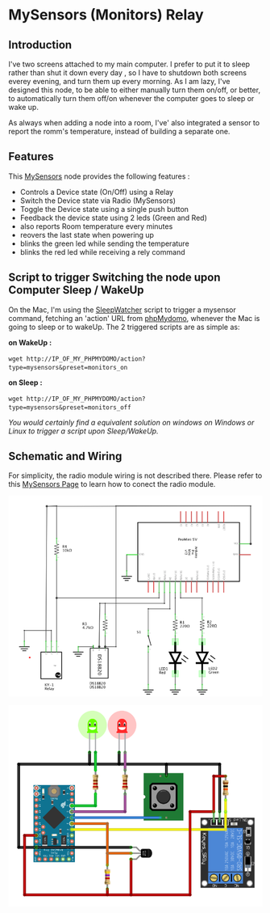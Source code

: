 # MySensors (Monitors) Relay

## Introduction

I've two screens attached to my main computer. I prefer to put it to sleep rather than shut it down every day , so I have to shutdown both screens everey evening, and turn them up every morning. As I am lazy, I've designed this node, to be able to either manually turn them on/off, or better, to automatically turn them off/on whenever the computer goes to sleep or wake up.

As always when adding a node into a room, I've' also integrated a sensor to report the romm's temperature, instead of building a separate one.


## Features

This [MySensors](https://www.mysensors.org/)  node provides the following features :

- Controls a Device state (On/Off) using a Relay
- Switch the Device state via Radio (MySensors)
- Toggle the Device state using a single push button
- Feedback the device state using 2 leds (Green and Red)
- also reports Room temperature every minutes
- reovers the last state when powering up
- blinks the green led while sending the temperature
- blinks the red led while receiving a rely command


## Script to trigger Switching the node upon Computer Sleep / WakeUp

On the Mac, I'm using the [SleepWatcher](http://www.bernhard-baehr.de/) script to trigger a mysensor command, fetching an 'action' URL from [phpMydomo](http://www.phpmydomo.org/doc?a=mysensors), whenever the Mac is going to sleep or to wakeUp. The 2 triggered scripts are as simple as:

**on WakeUp :**

`wget http://IP_OF_MY_PHPMYDOMO/action?type=mysensors&preset=monitors_on`

**on Sleep :**

`wget http://IP_OF_MY_PHPMYDOMO/action?type=mysensors&preset=monitors_off`



*You would certainly find a equivalent solution on windows on Windows or Linux to trigger a script upon Sleep/WakeUp.*


## Schematic and Wiring

For simplicity, the radio module wiring is not described there. Please refer to this [MySensors Page](https://www.mysensors.org/build/connect_radio) to learn how to  conect the radio module.

![schematic](images/schematic.png)


![wiring](images/wiring.png)
